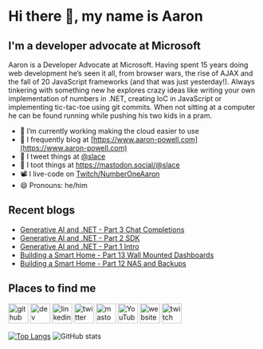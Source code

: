 # Hi there 👋, my name is Aaron

## I'm a developer advocate at Microsoft

Aaron is a Developer Advocate at Microsoft. Having spent 15 years doing web development he’s seen it all, from browser wars, the rise of AJAX and the fall of 20 JavaScript frameworks (and that was just yesterday!). Always tinkering with something new he explores crazy ideas like writing your own implementation of numbers in .NET, creating IoC in JavaScript or implementing tic-tac-toe using git commits. When not sitting at a computer he can be found running while pushing his two kids in a pram.

- 🔭 I’m currently working making the cloud easier to use
- 📄 I frequently blog at [https://www.aaron-powell.com](https://www.aaron-powell.com)
- 📣 I tweet things at [@slace](https://twitter.com/slace)
- 📣 I toot things at <a rel="me" href="https://mastodon.social/@slace">https://mastodon.social/@slace</a>
- 📽 I live-code on [Twitch/NumberOneAaron](https://www.twitch.tv/numberoneaaron)
- 😄 Pronouns: he/him

## Recent blogs

<!--START_SECTION:posts-->
* [Generative AI and .NET - Part 3 Chat Completions](https:&#x2F;&#x2F;www.aaron-powell.com&#x2F;posts&#x2F;2023-09-07-generative-ai-and-dotnet---part-3-chat-completions&#x2F;)
* [Generative AI and .NET - Part 2 SDK](https:&#x2F;&#x2F;www.aaron-powell.com&#x2F;posts&#x2F;2023-09-04-generative-ai-and-dotnet---part-2-sdk&#x2F;)
* [Generative AI and .NET - Part 1 Intro](https:&#x2F;&#x2F;www.aaron-powell.com&#x2F;posts&#x2F;2023-09-01-generative-ai-and-dotnet---part-1-intro&#x2F;)
* [Building a Smart Home - Part 13 Wall Mounted Dashboards](https:&#x2F;&#x2F;www.aaron-powell.com&#x2F;posts&#x2F;2023-08-19-building-a-smart-home---part-13-wall-mounted-dashboards&#x2F;)
* [Building a Smart Home - Part 12 NAS and Backups](https:&#x2F;&#x2F;www.aaron-powell.com&#x2F;posts&#x2F;2023-06-22-building-a-smart-home---part-12-nas-and-backups&#x2F;)
<!--END_SECTION:posts-->

## Places to find me

[<img src='https://cdn.jsdelivr.net/npm/simple-icons@3.0.1/icons/github.svg' alt='github' height='40'>](https://github.com/aaronpowell) [<img src='https://cdn.jsdelivr.net/npm/simple-icons@3.0.1/icons/dev-dot-to.svg' alt='dev' height='40'>](https://dev.to/aaronpowell) [<img src='https://cdn.jsdelivr.net/npm/simple-icons@3.0.1/icons/linkedin.svg' alt='linkedin' height='40'>](https://www.linkedin.com/in/aaron-powell-66038631/) [<img src='https://cdn.jsdelivr.net/npm/simple-icons@3.0.1/icons/twitter.svg' alt='twitter' height='40'>](https://twitter.com/slace) <a rel="me" href="https://mastodon.social/@slace"><img src='https://cdn.jsdelivr.net/npm/simple-icons@3.0.1/icons/mastodon.svg' alt='mastodon' height='40'></a> [<img src='https://cdn.jsdelivr.net/npm/simple-icons@3.0.1/icons/youtube.svg' alt='YouTube' height='40'>](https://www.youtube.com/channel/aaronpowelldev) [<img src='https://cdn.jsdelivr.net/npm/simple-icons@3.0.1/icons/icloud.svg' alt='website' height='40'>](https://www.aaron-powell.com) [<img src='https://cdn.jsdelivr.net/npm/simple-icons@3.0.1/icons/twitch.svg' alt='twitch' height='40'>](https://www.twitch.tv/numberoneaaron)

[![Top Langs](https://github-readme-stats.vercel.app/api/top-langs/?username=aaronpowell)](https://github.com/anuraghazra/github-readme-stats) ![GitHub stats](https://github-readme-stats.vercel.app/api?username=aaronpowell&show_icons=true)
